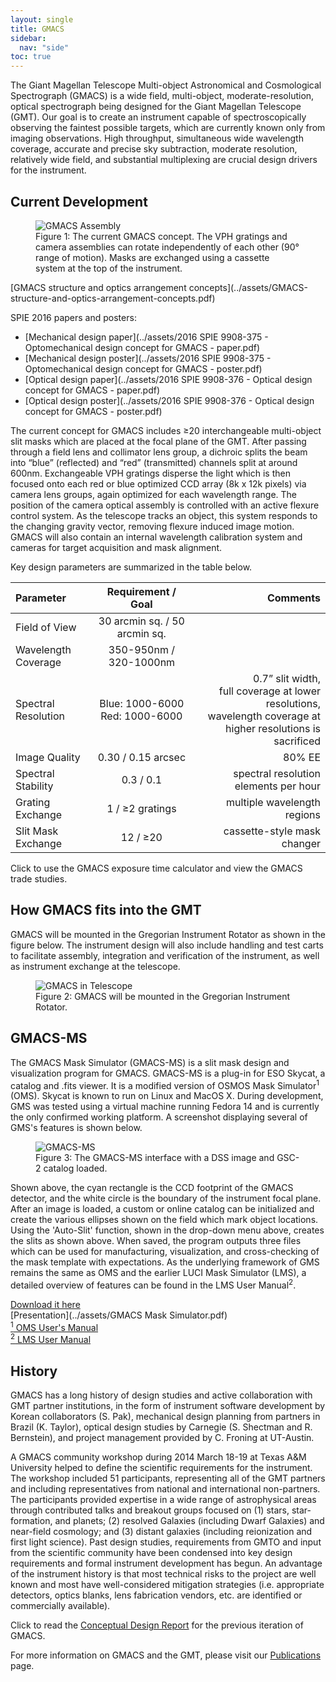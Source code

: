 ```yaml
---
layout: single
title: GMACS
sidebar:
  nav: "side"
toc: true
---
```

The Giant Magellan Telescope Multi-object Astronomical and Cosmological Spectrograph (GMACS) is a wide field, multi-object, moderate-resolution, optical spectrograph being designed for the Giant Magellan Telescope (GMT). Our goal is to create an instrument capable of spectroscopically observing the faintest possible targets, which are currently known only from imaging observations. High throughput, simultaneous wide wavelength coverage, accurate and precise sky subtraction, moderate resolution, relatively wide field, and substantial multiplexing are crucial design drivers for the instrument.

## Current Development
<figure>
  <img src="../assets/gmacs_assembly.jpg" alt="GMACS Assembly">
  <figcaption>Figure 1: The current GMACS concept. The VPH gratings and camera assemblies can rotate independently of each other (90° range of motion). Masks are exchanged using a cassette system at the top of the instrument.</figcaption>
</figure>
[GMACS structure and optics arrangement concepts](../assets/GMACS-structure-and-optics-arrangement-concepts.pdf)

SPIE 2016 papers and posters:
- [Mechanical design paper](../assets/2016 SPIE 9908-375 - Optomechanical design concept for GMACS - paper.pdf)
- [Mechanical design poster](../assets/2016 SPIE 9908-375 - Optomechanical design concept for GMACS - poster.pdf)
- [Optical design paper](../assets/2016 SPIE 9908-376 - Optical design concept for GMACS - paper.pdf)
- [Optical design poster](../assets/2016 SPIE 9908-376 - Optical design concept for GMACS - poster.pdf)

The current concept for GMACS includes ≥20 interchangeable multi-object slit masks which are placed at the focal plane of the GMT. After passing through a field lens and collimator lens group, a dichroic splits the beam into “blue” (reflected) and “red” (transmitted) channels split at around 600nm. Exchangeable VPH gratings disperse the light which is then focused onto each red or blue optimized CCD array (8k x 12k pixels) via camera lens groups, again optimized for each wavelength range. The position of the camera optical assembly is controlled with an active flexure control system. As the telescope tracks an object, this system responds to the changing gravity vector, removing flexure induced image motion. GMACS will also contain an internal wavelength calibration system and cameras for target acquisition and mask alignment.

Key design parameters are summarized in the table below.

| Parameter | Requirement / Goal | Comments |
| :------------- |:-------------:| -------------:|
| Field of View | 30 arcmin sq. / 50 arcmin sq. |  |
| Wavelength Coverage | 350-950nm / 320-1000nm |  |
| Spectral Resolution | Blue: 1000-6000 <br />Red: 1000-6000 | 0.7” slit width,<br />full coverage at lower resolutions,<br />wavelength coverage at higher resolutions is sacrificed |
| Image Quality | 0.30 / 0.15 arcsec | 80% EE |
| Spectral Stability | 0.3 / 0.1 | spectral resolution elements per hour |
| Grating Exchange | 1 / ≥2 gratings | multiple wavelength regions |
| Slit Mask Exchange | 12 / ≥20 | cassette-style mask changer |

Click to use the GMACS exposure time calculator and view the GMACS trade studies.

## How GMACS fits into the GMT
GMACS will be mounted in the Gregorian Instrument Rotator as shown in the figure below. The instrument design will also include handling and test carts to facilitate assembly, integration and verification of the instrument, as well as instrument exchange at the telescope.
<figure>
  <img src="../assets/gmacs_in_telescope.jpg" alt="GMACS in Telescope">
  <figcaption>Figure 2: GMACS will be mounted in the Gregorian Instrument Rotator.</figcaption>
</figure>

## GMACS-MS
The GMACS Mask Simulator (GMACS-MS) is a slit mask design and visualization program for GMACS. GMACS-MS is a plug-in for ESO Skycat, a catalog and .fits viewer. It is a modified version of OSMOS Mask Simulator<sup>1</sup> (OMS). Skycat is known to run on Linux and MacOS X. During development, GMS was tested using a virtual machine running Fedora 14 and is currently the only confirmed working platform. A screenshot displaying several of GMS's features is shown below.

<figure>
  <img src="../assets/gmacs-ms.jpg" alt="GMACS-MS">
  <figcaption>Figure 3: The GMACS-MS interface with a DSS image and GSC-2 catalog loaded.</figcaption>
</figure>

Shown above, the cyan rectangle is the CCD footprint of the GMACS detector, and the white circle is the boundary of the instrument focal plane. After an image is loaded, a custom or online catalog can be initialized and create the various ellipses shown on the field which mark object locations. Using the 'Auto-Slit' function, shown in the drop-down menu above, creates the slits as shown above. When saved, the program outputs three files which can be used for manufacturing, visualization, and cross-checking of the mask template with expectations. As the underlying framework of GMS remains the same as OMS and the earlier LUCI Mask Simulator (LMS), a detailed overview of features can be found in the LMS User Manual<sup>2</sup>.

[Download it here](../assets/GMS_001.zip)  
[Presentation](../assets/GMACS Mask Simulator.pdf)  
[<sup>1</sup> OMS User's Manual](http://www.astronomy.ohio-state.edu/~martini/osmos/oms.html)  
[<sup>2</sup> LMS User Manual](http://abell.as.arizona.edu/~lbtsci/Instruments/LUCIFER/Documents/LMS_UserManual_v160.pdf)  

## History
GMACS has a long history of design studies and active collaboration with GMT partner institutions, in the form of instrument software development by Korean collaborators (S. Pak), mechanical design planning from partners in Brazil (K. Taylor), optical design studies by Carnegie (S. Shectman and R. Bernstein), and project management provided by C. Froning at UT-Austin.

A GMACS community workshop during 2014 March 18-19 at Texas A&M University helped to define the scientific requirements for the instrument. The workshop included 51 participants, representing all of the GMT partners and including representatives from national and international non-partners. The participants provided expertise in a wide range of astrophysical areas through contributed talks and breakout groups focused on (1) stars, star-formation, and planets; (2) resolved Galaxies (including Dwarf Galaxies) and near-field cosmology; and (3) distant galaxies (including reionization and first light science). Past design studies, requirements from GMTO and input from the scientific community have been condensed into key design requirements and formal instrument development has begun. An advantage of the instrument history is that most technical risks to the project are well known and most have well-considered mitigation strategies (i.e. appropriate detectors, optics blanks, lens fabrication vendors, etc. are identified or commercially available).

Click to read the [Conceptual Design Report](../assets/GMACS_CoDR_Report_web.pdf) for the previous iteration of GMACS.

For more information on GMACS and the GMT, please visit our <a href="../../publications/">Publications</a> page.
